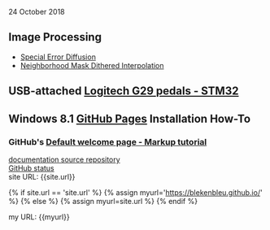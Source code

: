 24 October 2018

## Image Processing
- [Special Error Diffusion](ImageProcessing/sped.html)
- [Neighborhood Mask Dithered Interpolation](ImageProcessing/NMDI.html)

## USB-attached [Logitech G29 pedals - STM32](https://blekenbleu.github.io/pedals/STM32)

## Windows 8.1 [GitHub Pages](https://blekenbleu.github.io/GitHubPages) Installation How-To

### GitHub's [Default welcome page - Markup tutorial](https://blekenbleu.github.io/Welcome)

[documentation source repository](https://github.com/blekenbleu/blekenbleu.github.io)  
[GitHub status](https://status.github.com/messages)  
site URL:  {{site.url}}  

{% if site.url == 'site.url' %}
   {% assign myurl='https://blekenbleu.github.io/' %}
{% else %}
   {% assign myurl=site.url %}
{% endif %}

my URL: {{myurl}}
